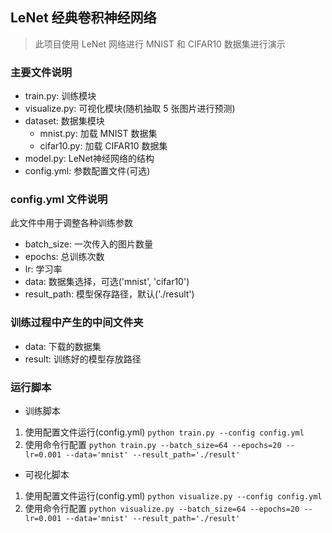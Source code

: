 ## LeNet 经典卷积神经网络

> 此项目使用 LeNet 网络进行 MNIST 和 CIFAR10 数据集进行演示

### 主要文件说明

- train.py: 训练模块
- visualize.py: 可视化模块(随机抽取 5 张图片进行预测)
- dataset: 数据集模块
    - mnist.py: 加载 MNIST 数据集
    - cifar10.py: 加载 CIFAR10 数据集
- model.py: LeNet神经网络的结构
- config.yml: 参数配置文件(可选)

### config.yml 文件说明

此文件中用于调整各种训练参数

- batch_size: 一次传入的图片数量
- epochs: 总训练次数
- lr: 学习率
- data: 数据集选择，可选('mnist', 'cifar10')
- result_path: 模型保存路径，默认('./result')

### 训练过程中产生的中间文件夹

- data: 下载的数据集
- result: 训练好的模型存放路径

### 运行脚本

- 训练脚本
  
1. 使用配置文件运行(config.yml)
`python train.py --config config.yml`
2. 使用命令行配置
`python train.py --batch_size=64 --epochs=20 --lr=0.001 --data='mnist' --result_path='./result'`

- 可视化脚本

1. 使用配置文件运行(config.yml)
`python visualize.py --config config.yml`
2. 使用命令行配置
`python visualize.py --batch_size=64 --epochs=20 --lr=0.001 --data='mnist' --result_path='./result'`